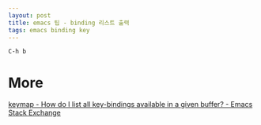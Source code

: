 ```yaml
---
layout: post
title: emacs 팁 - binding 리스트 출력
tags: emacs binding key
---
```


```
C-h b
```

# More
[keymap - How do I list all key-bindings available in a given buffer? - Emacs Stack Exchange](https://emacs.stackexchange.com/questions/732/how-do-i-list-all-key-bindings-available-in-a-given-buffer)
